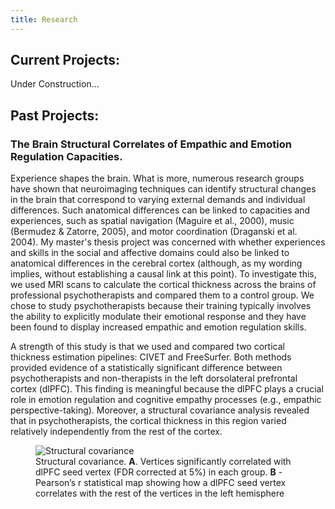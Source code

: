 ```yaml
---
title: Research
---
```

## Current Projects:

Under Construction...

## Past Projects:

### The Brain Structural Correlates of Empathic and Emotion Regulation Capacities.
Experience shapes the brain. What is more, numerous research groups have shown that neuroimaging techniques can identify structural changes in the brain that correspond to varying external demands and individual differences. Such anatomical differences can be linked to capacities and experiences, such as spatial navigation (Maguire et al., 2000), music (Bermudez & Zatorre, 2005), and motor coordination (Draganski et al. 2004). My master's thesis project was concerned with whether experiences and skills in the social and affective domains could also be linked to anatomical differences in the cerebral cortex (although, as my wording implies, without establishing a causal link at this point). To investigate this, we used MRI scans to calculate the cortical thickness across the brains of professional psychotherapists and compared them to a control group. We chose to study psychotherapists because their training typically involves the ability to explicitly modulate their emotional response and they have been found to display increased empathic and emotion regulation skills. 

A strength of this study is that we used and compared two cortical thickness estimation pipelines: CIVET and FreeSurfer. Both methods provided evidence of a statistically significant difference between psychotherapists and non-therapists in the left dorsolateral prefrontal cortex (dlPFC). This finding is meaningful because the dlPFC plays a crucial role in emotion regulation and cognitive empathy processes (e.g., empathic perspective-taking). Moreover, a structural covariance analysis revealed that in psychotherapists, the cortical thickness in this region varied relatively independently from the rest of the cortex.

<figure>
  <img
  src="https://github.com/elidom/personal-website3/blob/master/assets/img/CT_StrCov_Psychotherapists.png"
  alt="Structural covariance">
  <figcaption>Structural covariance. <b>A</b>. Vertices significantly correlated with dlPFC seed vertex (FDR corrected at 5%) in each group. <b>B</b> - Pearson’s r statistical map showing how a dlPFC seed vertex correlates with the rest of the vertices in the left hemisphere</figcaption>
</figure>





